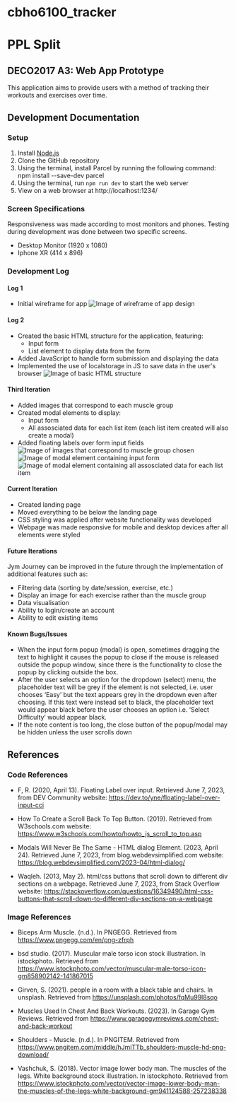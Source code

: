 # cbho6100_tracker
# PPL Split
## DECO2017 A3: Web App Prototype
This application aims to provide users with a method of tracking their workouts and exercises over time.

## Development Documentation

### Setup
1. Install [Node.js](https://nodejs.org/en)
2. Clone the GitHub repository
3. Using the terminal, install Parcel by running the following command: npm install --save-dev parcel
5. Using the terminal, run `npm run dev` to start the web server 
6. View on a web browser at http://localhost:1234/

### Screen Specifications
Responsiveness was made according to most monitors and phones. Testing during development was done between two specific screens.
- Desktop Monitor (1920 x 1080)
- Iphone XR (414 x 896)

### Development Log

#### Log 1
- Initial wireframe for app
![Image of wireframe of app design](/documentation/iteration1.png)

#### Log 2
- Created the basic HTML structure for the application, featuring:
    - Input form
    - List element to display data from the form
- Added JavaScript to handle form submission and displaying the data
- Implemented the use of localstorage in JS to save data in the user's browser
![Image of basic HTML structure](/documentation/iteration2.png)

#### Third Iteration
- Added images that correspond to each muscle group
- Created modal elements to display:
    - Input form
    - All assosciated data for each list item (each list item created will also create a modal)
- Added floating labels over form input fields
![Image of images that correspond to muscle group chosen](/documentation/iteration3-1.png)
![Image of modal element containing input form](/documentation/iteration3-2.png)
![Image of modal element containing all assosciated data for each list item](/documentation/iteration3-3.png)

#### Current Iteration
- Created landing page
- Moved everything to be below the landing page
- CSS styling was applied after website functionality was developed
- Webpage was made responsive for mobile and desktop devices after all elements were styled

#### Future Iterations
Jym Journey can be improved in the future through the implementation of additional features such as:
- Filtering data (sorting by date/session, exercise, etc.)
- Display an image for each exercise rather than the muscle group
- Data visualisation
- Ability to login/create an account
- Ability to edit existing items

#### Known Bugs/Issues
- When the input form popup (modal)  is open, sometimes dragging the text to highlight it causes the popup to close if the mouse is released outside the popup window, since there is the functionality to close the popup by clicking outside the box.
- After the user selects an option for the dropdown (select) menu, the placeholder text will be grey if the element is not selected, i.e. user chooses ‘Easy’ but the text appears grey in the dropdown even after choosing. If this text were instead set to black, the placeholder text would appear black before the user chooses an option i.e. ‘Select Difficulty’ would appear black.
- If the note content is too long, the close button of the popup/modal may be hidden unless the user scrolls down


## References

### Code References
- F, R. (2020, April 13). Floating Label over input. Retrieved June 7, 2023, from DEV Community website: https://dev.to/yne/floating-label-over-input-cci

- How To Create a Scroll Back To Top Button. (2019). Retrieved from W3schools.com website: https://www.w3schools.com/howto/howto_js_scroll_to_top.asp

- Modals Will Never Be The Same - HTML dialog Element. (2023, April 24). Retrieved June 7, 2023, from blog.webdevsimplified.com website: https://blog.webdevsimplified.com/2023-04/html-dialog/

- Waqleh. (2013, May 2). html/css buttons that scroll down to different div sections on a webpage. Retrieved June 7, 2023, from Stack Overflow website: https://stackoverflow.com/questions/16349490/html-css-buttons-that-scroll-down-to-different-div-sections-on-a-webpage

### Image References
- Biceps Arm Muscle. (n.d.). In PNGEGG. Retrieved from https://www.pngegg.com/en/png-zfrph

- bsd studio. (2017). Muscular male torso icon stock illustration. In istockphoto. Retrieved from https://www.istockphoto.com/vector/muscular-male-torso-icon-gm858902142-141867015

- Girven, S. (2021). people in a room with a black table and chairs. In unsplash. Retrieved from https://unsplash.com/photos/fqMu99l8sqo

- Muscles Used In Chest And Back Workouts. (2023). In Garage Gym Reviews. Retrieved from https://www.garagegymreviews.com/chest-and-back-workout

- Shoulders - Muscle. (n.d.). In PNGITEM. Retrieved from https://www.pngitem.com/middle/hJmiTTb_shoulders-muscle-hd-png-download/

- Vashchuk, S. (2018). Vector image lower body man. The muscles of the legs. White background stock illustration. In istockphoto. Retrieved from https://www.istockphoto.com/vector/vector-image-lower-body-man-the-muscles-of-the-legs-white-background-gm941124588-257238338

